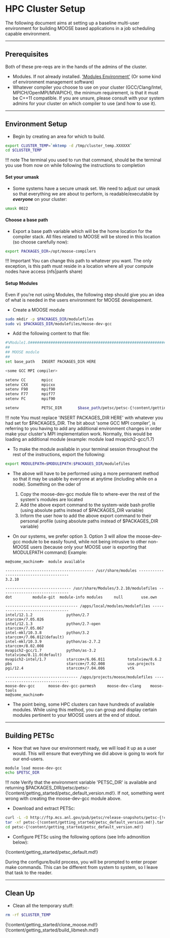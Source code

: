 # HPC Cluster Setup
The following document aims at setting up a baseline multi-user environment for building MOOSE based applications in a job scheduling capable environment.

---
## Prerequisites
Both of these pre-reqs are in the hands of the admins of the cluster.

* Modules. If not already installed. ['Modules Environment'](http://modules.sourceforge.net/) (Or some kind of environment management software)
* Whatever compiler you choose to use on your cluster (GCC/Clang/Intel, MPICH/OpenMPI/MVAPICH), the minimum requirement, is that it must be C++11 compatible. If you are unsure, please consult with your system admins for your cluster on which compiler to use (and how to use it).

---
## Environment Setup
* Begin by creating an area for which to build.

```bash
export CLUSTER_TEMP=`mktemp -d /tmp/cluster_temp.XXXXXX`
cd $CLUSTER_TEMP
```

!!! note
    The terminal you used to run that command, should be the terminal you use from now on while following the instructions to completion


#### Set your umask
* Some systems have a secure umask set. We need to adjust our umask so that everything we are about to perform, is readable/executable by _<b>everyone</b>_ on your cluster:

```bash
umask 0022
```
    

#### Choose a base path
* Export a base path variable which will be the home location for the compiler stack. All files related to MOOSE will be stored in this location (so choose carefully now):

```bash
export PACKAGES_DIR=/opt/moose-compilers
```

!!! Important
    You can change this path to whatever you want. The only exception, is this path must reside in a location where all your compute nodes have access (nfs|panfs share)

#### Setup Modules
Even if you're not using Modules, the following step should give you an idea of what is needed in the users environment for MOOSE developement.

* Create a MOOSE module

```bash
sudo mkdir -p $PACKAGES_DIR/modulefiles
sudo vi $PACKAGES_DIR/modulefiles/moose-dev-gcc
```

* Add the following content to that file:

```bash
#%Module1.0#####################################################################
##
## MOOSE module
##
set base_path   INSERT PACKAGES_DIR HERE

<some GCC MPI compiler>

setenv CC       mpicc
setenv CXX      mpicxx
setenv F90      mpif90
setenv F77      mpif77
setenv FC       mpif90

setenv          PETSC_DIR       $base_path/petsc/petsc-{!content/getting_started/petsc_default_version.md!}/gcc-opt
```

!!! note
    You must replace 'INSERT PACKAGES_DIR HERE' with whatever you had set for $PACKAGES_DIR. The bit about 'some GCC MPI compiler', is referring to you having to add any additional environment changes in order make your cluster's MPI implementation work. Normally, this would be loading an additional module (example: module load mvapich2-gcc/1.7)


* To make the module available in your terminal session throughout the rest of the instructions, export the following:
```bash
export MODULEPATH=$MODULEPATH:$PACKAGES_DIR/modulefiles
```

* The above will have to be performed using a more permanent method so that it may be usable by everyone at anytime (including while on a node). Something on the oder of
    1. Copy the moose-dev-gcc module file to where-ever the rest of the system's modules are located
    2. Add the above export command to the system-wide bash profile (using absolute paths instead of $PACKAGES_DIR variable)
    3. Inform the user how to add the above export command to their personal profile (using absolute paths instead of $PACKAGES_DIR variable)

* On our systems, we prefer option 3. Option 3 will allow the moose-dev-gcc module to be easily found, while not being intrusive to other non-MOOSE users (because only your MOOSE user is exporting that MODULEPATH command) Example:
```text
me@some_machine#>  module available

--------------------------------------- /usr/share/modules ---------------------------------------
3.2.10

----------------------------- /usr/share/Modules/3.2.10/modulefiles ------------------------------
dot         module-git  module-info modules     null        use.own

-------------------------------- /apps/local/modules/modulefiles ---------------------------------
intel/12.1.2               python/2.7                 starccm+/7.05.026
intel/12.1.3               python/2.7-open            starccm+/7.05.067
intel-mkl/10.3.8           python/3.2                 starccm+/7.06.012(default)
intel-mkl/10.3.9           python/as-2.7.2            starccm+/8.02.008
mvapich2-gcc/1.7           python/as-3.2              totalview/8.11.0(default)
mvapich2-intel/1.7         starccm+/6.06.011          totalview/8.6.2
pbs                        starccm+/7.02.008          use.projects
pgi/12.4                   starccm+/7.04.006          vtk

-------------------------------- /apps/projects/moose/modulefiles --------------------------------
moose-dev-gcc      moose-dev-gcc-parmesh     moose-dev-clang    moose-tools
me@some_machine#>
```
* The point being, some HPC clusters can have hundreds of available modules. While using this method, you can group and display certain modules pertinent to your MOOSE users at the end of stdout.

---
## Building PETSc
* Now that we have our environment ready, we will load it up as a user would. This will ensure that everything we did above is going to work for our end-users.

```bash
module load moose-dev-gcc
echo $PETSC_DIR
```

!!! note
    Verify that the environment variable 'PETSC_DIR' is available and returning $PACKAGES_DIR/petsc/petsc-{!content/getting_started/petsc_default_version.md!}. If not, something went wrong with creating the moose-dev-gcc module above.

* Download and extract PETSc:
```bash
curl -L -O http://ftp.mcs.anl.gov/pub/petsc/release-snapshots/petsc-{!content/getting_started/petsc_default_version.md!}.tar.gz
tar -xf petsc-{!content/getting_started/petsc_default_version.md!}.tar.gz
cd petsc-{!content/getting_started/petsc_default_version.md!}
```
* Configure PETSc using the following options (see Info admonition below):

{!content/getting_started/petsc_default.md!}

During the configure/build process, you will be prompted to enter proper make commands. This can be different from system to system, so I leave that task to the reader.

---
## Clean Up
* Clean all the temporary stuff:

```bash
rm -rf $CLUSTER_TEMP
```

{!content/getting_started/clone_moose.md!}
{!content/getting_started/build_libmesh.md!}

